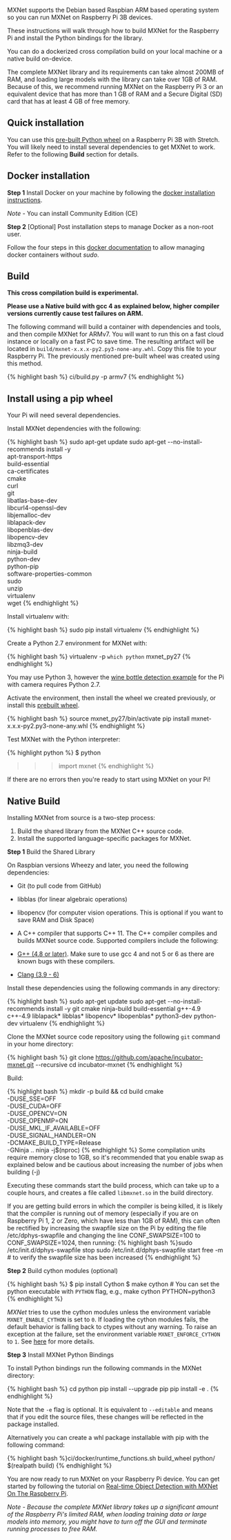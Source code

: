 
MXNet supports the Debian based Raspbian ARM based operating system so you can run MXNet on
Raspberry Pi 3B
devices.

These instructions will walk through how to build MXNet for the Raspberry Pi and install the
Python bindings
for the library.

You can do a dockerized cross compilation build on your local machine or a native build
on-device.

The complete MXNet library and its requirements can take almost 200MB of RAM, and loading
large models with
the library can take over 1GB of RAM. Because of this, we recommend running MXNet on the
Raspberry Pi 3 or
an equivalent device that has more than 1 GB of RAM and a Secure Digital (SD) card that has
at least 4 GB of
free memory.

## Quick installation
You can use this [pre-built Python
wheel](https://mxnet-public.s3.amazonaws.com/install/raspbian/mxnet-1.5.0-py2.py3-none-any.whl)
on a
Raspberry Pi 3B with Stretch. You will likely need to install several dependencies to get
MXNet to work.
Refer to the following **Build** section for details.

## Docker installation
**Step 1** Install Docker on your machine by following the [docker installation
instructions](https://docs.docker.com/engine/installation/linux/ubuntu/#install-using-the-repository).

*Note* - You can install Community Edition (CE)

**Step 2** [Optional] Post installation steps to manage Docker as a non-root user.

Follow the four steps in this [docker
documentation](https://docs.docker.com/engine/installation/linux/linux-postinstall/#manage-docker-as-a-non-root-user)
to allow managing docker containers without *sudo*.

## Build

**This cross compilation build is experimental.**

**Please use a Native build with gcc 4 as explained below, higher compiler versions
currently cause test
failures on ARM.**

The following command will build a container with dependencies and tools,
and then compile MXNet for ARMv7.
You will want to run this on a fast cloud instance or locally on a fast PC to save time.
The resulting artifact will be located in `build/mxnet-x.x.x-py2.py3-none-any.whl`.
Copy this file to your Raspberry Pi.
The previously mentioned pre-built wheel was created using this method.

{% highlight bash %}
ci/build.py -p armv7
            {% endhighlight %}

## Install using a pip wheel

Your Pi will need several dependencies.

Install MXNet dependencies with the following:

{% highlight bash %}
sudo apt-get update
sudo apt-get --no-install-recommends install -y \
apt-transport-https \
build-essential \
ca-certificates \
cmake \
curl \
git \
libatlas-base-dev \
libcurl4-openssl-dev \
libjemalloc-dev \
liblapack-dev \
libopenblas-dev \
libopencv-dev \
libzmq3-dev \
ninja-build \
python-dev \
python-pip \
software-properties-common \
sudo \
unzip \
virtualenv \
wget
{% endhighlight %}

Install virtualenv with:

{% highlight bash %}
sudo pip install virtualenv
{% endhighlight %}

Create a Python 2.7 environment for MXNet with:

{% highlight bash %}
virtualenv -p `which python` mxnet_py27
{% endhighlight %}

You may use Python 3, however the [wine bottle detection
example](https://mxnet.apache.org/api/python/docs/tutorials/deploy/inference/wine_detector.html)
for the
Pi with camera requires Python 2.7.

Activate the environment, then install the wheel we created previously, or install this
[prebuilt
wheel](https://mxnet-public.s3.amazonaws.com/install/raspbian/mxnet-1.5.0-py2.py3-none-any.whl).

{% highlight bash %}
source mxnet_py27/bin/activate
pip install mxnet-x.x.x-py2.py3-none-any.whl
{% endhighlight %}

Test MXNet with the Python interpreter:

{% highlight python %}
$ python

>>> import mxnet
{% endhighlight %}

If there are no errors then you're ready to start using MXNet on your Pi!

## Native Build

Installing MXNet from source is a two-step process:

1. Build the shared library from the MXNet C++ source code.
2. Install the supported language-specific packages for MXNet.

**Step 1** Build the Shared Library

On Raspbian versions Wheezy and later, you need the following dependencies:

- Git (to pull code from GitHub)

- libblas (for linear algebraic operations)

- libopencv (for computer vision operations. This is optional if you want to save RAM and
Disk Space)

- A C++ compiler that supports C++ 11. The C++ compiler compiles and builds MXNet source
code. Supported
compilers include the following:

- [G++ (4.8 or later)](https://gcc.gnu.org/gcc-4.8/). Make sure to use gcc 4 and not 5 or 6
as there are
known bugs with these compilers.
- [Clang (3.9 - 6)](https://clang.llvm.org/)

Install these dependencies using the following commands in any directory:

{% highlight bash %}
sudo apt-get update
sudo apt-get --no-install-recommends install -y git cmake ninja-build build-essential g++-4.9 c++-4.9 liblapack*
libblas* libopencv*
libopenblas* python3-dev python-dev virtualenv
{% endhighlight %}

Clone the MXNet source code repository using the following `git` command in your home
directory:

{% highlight bash %}
git clone https://github.com/apache/incubator-mxnet.git --recursive
cd incubator-mxnet
{% endhighlight %}

Build:

{% highlight bash %}
mkdir -p build && cd build
cmake \
-DUSE_SSE=OFF \
-DUSE_CUDA=OFF \
-DUSE_OPENCV=ON \
-DUSE_OPENMP=ON \
-DUSE_MKL_IF_AVAILABLE=OFF \
-DUSE_SIGNAL_HANDLER=ON \
-DCMAKE_BUILD_TYPE=Release \
-GNinja ..
ninja -j$(nproc)
{% endhighlight %}
Some compilation units require memory close to 1GB, so it's recommended that you enable swap
as
explained below and be cautious about increasing the number of jobs when building (-j)

Executing these commands start the build process, which can take up to a couple hours, and
creates a file
called `libmxnet.so` in the build directory.

If you are getting build errors in which the compiler is being killed, it is likely that the
compiler is running out of memory (especially if you are on Raspberry Pi 1, 2 or Zero, which
have
less than 1GB of RAM), this can often be rectified by increasing the swapfile size on the Pi
by
editing the file /etc/dphys-swapfile and changing the line CONF_SWAPSIZE=100 to
CONF_SWAPSIZE=1024,
then running:
{% highlight bash %}sudo /etc/init.d/dphys-swapfile stop
sudo /etc/init.d/dphys-swapfile start
free -m # to verify the swapfile size has been increased
{% endhighlight %}

**Step 2** Build cython modules (optional)

{% highlight bash %}
$ pip install Cython
$ make cython # You can set the python executable with `PYTHON` flag, e.g., make cython
PYTHON=python3
{% endhighlight %}

*MXNet* tries to use the cython modules unless the environment variable
`MXNET_ENABLE_CYTHON` is set to `0`.
If loading the cython modules fails, the default behavior is falling back to ctypes without
any warning. To
raise an exception at the failure, set the environment variable `MXNET_ENFORCE_CYTHON` to
`1`. See
[here](https://mxnet.apache.org/api/faq/env_var) for more details.


**Step 3** Install MXNet Python Bindings

To install Python bindings run the following commands in the MXNet directory:

{% highlight bash %}
cd python
pip install --upgrade pip
pip install -e .
{% endhighlight %}

Note that the `-e` flag is optional. It is equivalent to `--editable` and means that if you
edit the source
files, these changes will be reflected in the package installed.

Alternatively you can create a whl package installable with pip with the following command:

{% highlight bash %}ci/docker/runtime_functions.sh build_wheel python/ $(realpath build)
{% endhighlight %}


You are now ready to run MXNet on your Raspberry Pi device. You can get started by following
the tutorial on
[Real-time Object Detection with MXNet On The Raspberry
Pi](https://mxnet.io/api/python/docs/tutorials/deploy/inference/wine_detector.html).

*Note - Because the complete MXNet library takes up a significant amount of the Raspberry
Pi's limited RAM,
when loading training data or large models into memory, you might have to turn off the GUI
and terminate
running processes to free RAM.*
